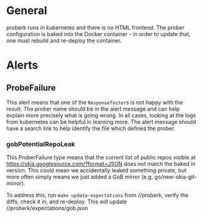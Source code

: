 # General
proberk runs in kubernetes and there is no HTML frontend. The prober configuration is baked into
the Docker container - in order to update that, one must rebuild and re-deploy the container.

# Alerts

## ProbeFailure
This alert means that one of the `ResponseTester`s is not happy with the result. The prober name
should be in the alert message and can help explain more precisely what is going wrong. In all
cases, looking at the logs from kubernetes can be helpful in learning more. The alert message
should have a search link to help identify the file which defines the prober.

### gobPotentialRepoLeak
This ProberFailure type means that the current list of public repos visible at
<https://skia.googlesource.com/?format=JSON> does not match the baked in version. This could mean
we accidentally leaked something private, but more often simply means we just added a GoB mirror
(e.g. go/new-skia-git-mirror).

To address this, run `make update-expectations` from //proberk, verify the diffs, check it in,
and re-deploy. This will update //proberk/expectations/gob.json

